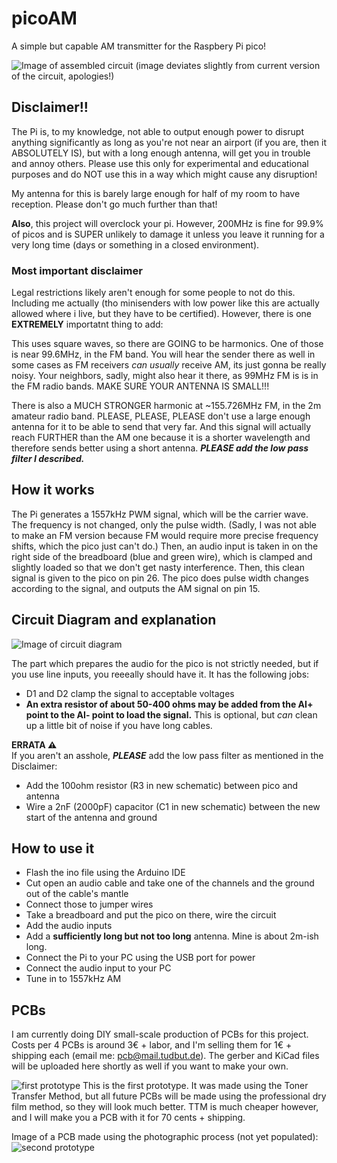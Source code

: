 # picoAM
A simple but capable AM transmitter for the Raspbery Pi pico!

![Image of assembled circuit](https://media.discordapp.net/attachments/1077080199847489626/1102196399577247774/20230430_133433.jpg)
(image deviates slightly from current version of the circuit, apologies!)

## Disclaimer!!

The Pi is, to my knowledge, not able to output enough power to disrupt anything significantly as long as you're not near an airport (if you 
are, then it ABSOLUTELY IS), but with a long enough antenna, will get you in trouble and annoy others. Please use this only for experimental 
and educational purposes and do NOT use this in a way which might cause any disruption!

My antenna for this is barely large enough for half of my room to have reception. Please don't go much further than that!

**Also**, this project will overclock your pi. However, 200MHz is fine for 99.9% of picos and is SUPER unlikely to damage it unless you
leave it running for a very long time (days or something in a closed environment).

### Most important disclaimer

Legal restrictions likely aren't enough for some people to not do this. Including me actually (tho minisenders with low power like
this are actually allowed where i live, but they have to be certified). However, there is one **EXTREMELY** importatnt thing to add:

This uses square waves, so there are GOING to be harmonics. One of those is near 99.6MHz, in the FM band. You will hear the sender there 
as well in some cases as FM receivers *can usually* receive AM, its just gonna be really noisy. Your neighbors, sadly, might also hear it
there, as 99MHz FM is is in the FM radio bands. MAKE SURE YOUR ANTENNA IS SMALL!!!

There is also a MUCH STRONGER harmonic at ~155.726MHz FM, in the 2m amateur radio band. PLEASE, PLEASE, PLEASE don't use a large 
enough antenna for it to be able to send that very far. And this signal will actually reach FURTHER than the AM one because it 
is a shorter wavelength and therefore sends better using a short antenna. ***__PLEASE add the low pass filter I described.__***

## How it works

The Pi generates a 1557kHz PWM signal, which will be the carrier wave. The frequency is not changed, only the pulse width.
(Sadly, I was not able to make an FM version because FM would require more precise frequency shifts, which the pico just can't do.)
Then, an audio input is taken in on the right side of the breadboard (blue and green wire), which is clamped and slightly loaded 
so that we don't get nasty interference.
Then, this clean signal is given to the pico on pin 26. The pico does pulse width changes according to the signal, and outputs the 
AM signal on pin 15.

## Circuit Diagram and explanation

![Image of circuit diagram](https://user-images.githubusercontent.com/48156391/235515258-df6d10fa-90f5-4997-813d-1cf969dbf8a0.png)

The part which prepares the audio for the pico is not strictly needed, but if you use line inputs, you reeeally should have it.
It has the following jobs:
- D1 and D2 clamp the signal to acceptable voltages
- **An extra resistor of about 50-400 ohms may be added from the AI+ point to the AI- point to load the signal.** This is optional, but
  *can* clean up a little bit of noise if you have long cables.

**ERRATA :warning:**<br>
If you aren't an asshole, ***PLEASE*** add the low pass filter as mentioned in the Disclaimer:
- Add the 100ohm resistor (R3 in new schematic) between pico and antenna
- Wire a 2nF (2000pF) capacitor (C1 in new schematic) between the new start of the antenna and ground

## How to use it

- Flash the ino file using the Arduino IDE
- Cut open an audio cable and take one of the channels and the ground out of the cable's mantle
- Connect those to jumper wires
- Take a breadboard and put the pico on there, wire the circuit
- Add the audio inputs
- Add a **sufficiently long but not too long** antenna. Mine is about 2m-ish long.
- Connect the Pi to your PC using the USB port for power
- Connect the audio input to your PC
- Tune in to 1557kHz AM

## PCBs

I am currently doing DIY small-scale production of PCBs for this project. Costs per 4 PCBs is around 3€ + labor, and I'm selling them for 
1€ + shipping each (email me: pcb@mail.tudbut.de). The gerber and KiCad files will be uploaded here shortly as well if you want to make your own.

![first prototype](https://github.com/TudbuT/picoAM/assets/48156391/777238d4-18bf-4856-8728-9882879e48a9)
This is the first prototype. It was made using the Toner Transfer Method, but all future PCBs will be made using the professional dry film method,
so they will look much better. TTM is much cheaper however, and I will make you a PCB with it for 70 cents + shipping.

Image of a PCB made using the photographic process (not yet populated):
![second prototype](https://github.com/TudbuT/picoAM/assets/48156391/52075eeb-c9e0-4b73-842b-776b8e0631c0)
